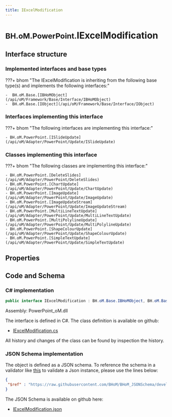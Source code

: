 ```yaml
---
title: IExcelModification
---
```


# <small>BH.oM.PowerPoint.</small>**IExcelModification**



## Interface structure

### Implemented interfaces and base types

???+ bhom "The IExcelModification is inheriting from the following base type(s) and implements the following interfaces:"

    -  BH.oM.Base.[IBHoMObject](/api/oM/Framework/Base/Interface/IBHoMObject)
    -  BH.oM.Base.[IObject](/api/oM/Framework/Base/Interface/IObject)


### Interfaces implementing this interface

???+ bhom "The following interfaces are implementing this interface:"

    - BH.oM.PowerPoint.[ISlideUpdate](/api/oM/Adapter/PowerPoint/Update/ISlideUpdate)


### Classes implementing this interface

???+ bhom "The following classes are implementing this interface:"

    - BH.oM.PowerPoint.[DeleteSlides](/api/oM/Adapter/PowerPoint/DeleteSlides)
    - BH.oM.PowerPoint.[ChartUpdate](/api/oM/Adapter/PowerPoint/Update/ChartUpdate)
    - BH.oM.PowerPoint.[ImageUpdate](/api/oM/Adapter/PowerPoint/Update/ImageUpdate)
    - BH.oM.PowerPoint.[ImageUpdateStream](/api/oM/Adapter/PowerPoint/Update/ImageUpdateStream)
    - BH.oM.PowerPoint.[MultiLineTextUpdate](/api/oM/Adapter/PowerPoint/Update/MultiLineTextUpdate)
    - BH.oM.PowerPoint.[MultiPolylineUpdate](/api/oM/Adapter/PowerPoint/Update/MultiPolylineUpdate)
    - BH.oM.PowerPoint.[ShapeColourUpdate](/api/oM/Adapter/PowerPoint/Update/ShapeColourUpdate)
    - BH.oM.PowerPoint.[SimpleTextUpdate](/api/oM/Adapter/PowerPoint/Update/SimpleTextUpdate)


## Properties

## Code and Schema

### C# implementation

``` C# title="C#"
public interface IExcelModification : BH.oM.Base.IBHoMObject, BH.oM.Base.IObject
```

Assembly: PowerPoint_oM.dll

The interface is defined in C#. The class definition is available on github:

- [IExcelModification.cs](https://github.com/BHoM/PowerPoint_Toolkit/blob/develop/PowerPoint_oM/IExcelModification.cs)

All history and changes of the class can be found by inspection the history.
### JSON Schema implementation

The object is defined as a JSON schema. To reference the schema in a validator like [this](https://www.jsonschemavalidator.net/) to validate a Json instance, please use the lines below:

``` json title="JSON Schema"
{
 "$ref" : "https://raw.githubusercontent.com/BHoM/BHoM_JSONSchema/develop/PowerPoint_oM/IExcelModification.json"
}
```

The JSON Schema is available on github here:

- [IExcelModification.json](https://github.com/BHoM/BHoM_JSONSchema/blob/develop/PowerPoint_oM/IExcelModification.json)
